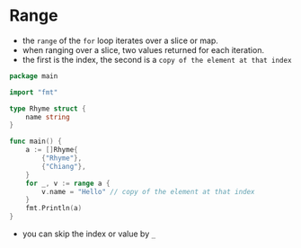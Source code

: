 # Range

- the `range` of the `for` loop iterates over a slice or map.
- when ranging over a slice, two values returned for each iteration.
- the first is the index, the second is a `copy of the element at that index`

```go
package main

import "fmt"

type Rhyme struct {
	name string
}

func main() {
	a := []Rhyme{
		{"Rhyme"},
		{"Chiang"},
	}
	for _, v := range a {
		v.name = "Hello" // copy of the element at that index
	}
	fmt.Println(a)
}
```

- you can skip the index or value by `_`
